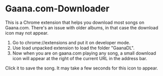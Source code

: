 Gaana.com-Downloader
====================

This is a Chrome extension that helps you download most songs on Gaana.com. There's an issue with older albums, in that case the download icon may not appear.

1. Go to chrome://extensions and put it on developer mode.
2. Use load unpacked extension to load the folder "GaanaDL".
3. Now when you are on gaana.com playing any song, a small download icon will appear at the right of the current URL 
   in the address bar. 

Click it to save the song. It may take a few seconds for this icon to appear.
